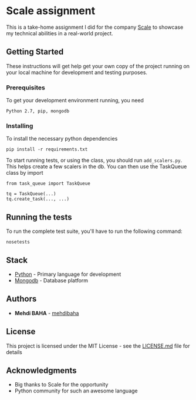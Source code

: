 # Scale assignment

This is a take-home assignment I did for the company [Scale](https://www.scaleapi.com/) to showcase my technical abilities in a real-world project.

## Getting Started

These instructions will get help get your own copy of the project running on your local machine for development and testing purposes.

### Prerequisites

To get your development environment running, you need

```
Python 2.7, pip, mongodb
```

### Installing

To install the necessary python dependencies

```
pip install -r requirements.txt
```

To start running tests, or using the class, you should run ```add_scalers.py```. This helps create a few scalers in the db.
You can then use the TaskQueue class by import

```
from task_queue import TaskQueue

tq = TaskQueue(...)
tq.create_task(..., ...)
```

## Running the tests

To run the complete test suite, you'll have to run the following command:

```
nosetests
```

## Stack

* [Python](https://www.python.org/) - Primary language for development
* [Mongodb](https://www.mongodb.com/) - Database platform

## Authors

* **Mehdi BAHA** - [mehdibaha](https://github.com/mehdibaha)

## License

This project is licensed under the MIT License - see the [LICENSE.md](LICENSE.md) file for details

## Acknowledgments

* Big thanks to Scale for the opportunity
* Python community for such an awesome language

